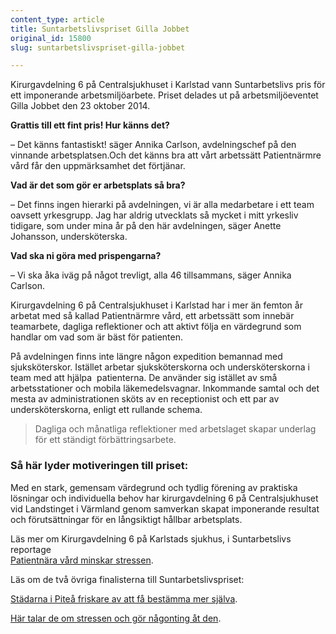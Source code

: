 ```yaml
---
content_type: article
title: Suntarbetslivspriset Gilla Jobbet
original_id: 15800
slug: suntarbetslivspriset-gilla-jobbet

---
```


Kirurgavdelning 6 på Centralsjukhuset i Karlstad vann Suntarbetslivs pris för ett imponerande arbetsmiljöarbete. Priset delades ut på arbetsmiljöeventet Gilla Jobbet den 23 oktober 2014.

**Grattis till ett fint pris! Hur känns det?**

– Det känns fantastiskt! säger Annika Carlson, avdelningschef på den vinnande arbetsplatsen.Och det känns bra att vårt arbetssätt Patientnärmre vård får den uppmärksamhet det förtjänar.

**Vad är det som gör er arbetsplats så bra?**

– Det finns ingen hierarki på avdelningen, vi är alla medarbetare i ett team oavsett yrkesgrupp. Jag har aldrig utvecklats så mycket i mitt yrkesliv tidigare, som under mina år på den här avdelningen, säger Anette Johansson, undersköterska.

**Vad ska ni göra med prispengarna?**

– Vi ska åka iväg på något trevligt, alla 46 tillsammans, säger Annika Carlson.

Kirurgavdelning 6 på Centralsjukhuset i Karlstad har i mer än femton år arbetat med så kallad Patientnärmre vård, ett arbetssätt som innebär teamarbete, dagliga reflektioner och att aktivt följa en värdegrund som handlar om vad som är bäst för patienten.

På avdelningen finns inte längre någon expedition bemannad med sjuksköterskor. Istället arbetar sjuksköterskorna och undersköterskorna i team med att hjälpa  patienterna. De använder sig istället av små arbetsstationer och mobila läkemedelsvagnar. Inkommande samtal och det mesta av administrationen sköts av en receptionist och ett par av undersköterskorna, enligt ett rullande schema.

> Dagliga och månatliga reflektioner med arbetslaget skapar underlag för ett ständigt förbättringsarbete.

### Så här lyder motiveringen till priset:

Med en stark, gemensam värdegrund och tydlig förening av praktiska lösningar och individuella behov har kirurgavdelning 6 på Centralsjukhuset vid Landstinget i Värmland genom samverkan skapat imponerande resultat och förutsättningar för en långsiktigt hållbar arbetsplats.

Läs mer om Kirurgavdelning 6 på Karlstads sjukhus, i Suntarbetslivs reportage  
[Patientnära vård minskar stressen](https://www.suntarbetsliv.se/artiklar/systematiskt-arbetsmiljoarbete/patientnara-vard-minskar-stressen/ "Patientnära vård minskar stressen").

Läs om de två övriga finalisterna till Suntarbetslivspriset:

[Städarna i Piteå friskare av att få bestämma mer själva](https://www.suntarbetsliv.se/artiklar/ledarskap-och-organisation/sa-blev-stadarna-i-pitea-friskare--med-inflytande-och-delaktighet/ "Städarna i Piteå friskare av att få bestämma mer själva").

[Här talar de om stressen och gör någonting åt den](https://www.suntarbetsliv.se/artiklar/stoppa-stressen/har-talar-de-om-stressen---och-gor-nagonting-at-den/ "Här talar de om stressen och gör någonting åt den").

